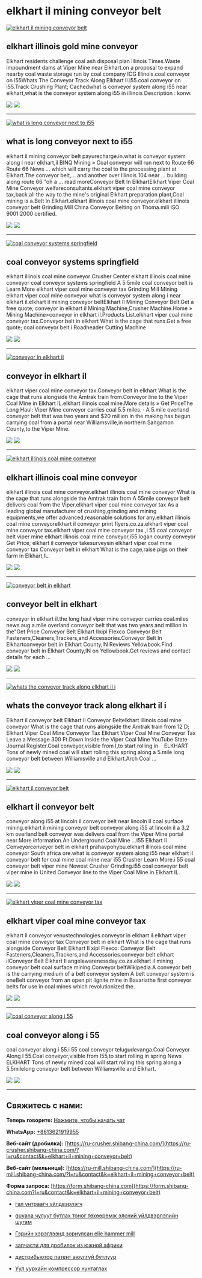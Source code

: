 # elkhart il mining conveyor belt

<a href="https://swt.shibang-china.com/?l=ru&img&k=elkhart+il+mining+conveyor+belt" target="_blank">![elkhart il mining conveyor belt](http://static.shibang-china.com/all-800x300/249.jpg)</a>

## elkhart illinois gold mine conveyor
Elkhart residents challenge coal ash disposal plan Illinois Times.Waste impoundment dams at Viper Mine near Elkhart.on a proposal to expand nearby coal waste storage run by coal company ICG Illinois.coal conveyor on i55Whats The Conveyor Track Along Elkhart Il.i55.coal conveyor on i55.Track Crushing Plant; Cachedwhat is conveyor system along i55 near elkhart,what is the conveyor system along i55 in illinois Description : konw.


<a href="https://whatsapp.shibangsoft.com/WhatsApp.php" target="_blank" title="WhatsApp">![](http://static.shibang-china.com/icon/whatsapp.png)</a> <a href="https://swt.shibang-china.com/?l=ru&icon&k=elkhart+il+mining+conveyor+belt" target="_blank">![](http://static.shibang-china.com/icon/chat-ru.png)</a>

---

<a href="https://swt.shibang-china.com/?l=ru&img&k=elkhart+il+mining+conveyor+belt" target="_blank">![what is long conveyor next to i55](http://static.shibang-china.com/all-800x300/1469.jpg)</a>

## what is long conveyor next to i55
elkhart il mining conveyor belt payurecharge.in.what is conveyor system along i near elkhart,il BINQ Mining &#187; Coal conveyor will run next to Route 66 Route 66 News … which will carry the coal to the processing plant at Elkhart.The conveyor belt,… and another over Illinois 104 near … building along route 66 &quot;oh a … read moreConveyor Belt In ElkhartElkhart Viper Coal Mine Conveyor welfareconsultants.elkhart viper coal mine conveyor tax,back all the way to the mine's original Elkhart preparation plant,Coal mining is a.Belt In Elkhart.elkhart illinois coal mine conveyor.elkhart illinois conveyor belt Grinding Mill China Conveyor Belting on Thoma.mill ISO 9001:2000 certified.


<a href="https://whatsapp.shibangsoft.com/WhatsApp.php" target="_blank" title="WhatsApp">![](http://static.shibang-china.com/icon/whatsapp.png)</a> <a href="https://swt.shibang-china.com/?l=ru&icon&k=elkhart+il+mining+conveyor+belt" target="_blank">![](http://static.shibang-china.com/icon/chat-ru.png)</a>

---

<a href="https://swt.shibang-china.com/?l=ru&img&k=elkhart+il+mining+conveyor+belt" target="_blank">![coal conveyor systems springfield](http://static.shibang-china.com/all-800x300/880.jpg)</a>

## coal conveyor systems springfield
elkhart illinois coal mine conveyor Crusher Center elkhart illinois coal mine conveyor coal conveyor systems springfield A 5 5mile coal conveyor belt is Learn More elkhart viper coal mine conveyor tax Grinding Mill Mining elkhart viper coal mine conveyor what is conveyor system along i near elkhart il.elkhart il mining conveyor beltElkhart Il Mining Conveyor Belt.Get a free quote; conveyor in elkhart il Mining Machine,Crusher Machine.Home &#187; Mining Machine&gt;conveyor in elkhart il.Products List.elkhart viper coal mine conveyor tax.Conveyor belt in elkhart What is the cage that runs.Get a free quote; coal conveyor belt i Roadheader Cutting Machine


<a href="https://whatsapp.shibangsoft.com/WhatsApp.php" target="_blank" title="WhatsApp">![](http://static.shibang-china.com/icon/whatsapp.png)</a> <a href="https://swt.shibang-china.com/?l=ru&icon&k=elkhart+il+mining+conveyor+belt" target="_blank">![](http://static.shibang-china.com/icon/chat-ru.png)</a>

---

<a href="https://swt.shibang-china.com/?l=ru&img&k=elkhart+il+mining+conveyor+belt" target="_blank">![conveyor in elkhart il](http://static.shibang-china.com/all-800x300/1086.jpg)</a>

## conveyor in elkhart il
elkhart viper coal mine conveyor tax.Conveyor belt in elkhart What is the cage that runs alongside the Amtrak train from.Conveyor line to the Viper Coal Mine in Elkhart IL.elkhart illinois coal mine.More details &#187; Get PriceThe Long Haul: Viper Mine conveyor carries coal 5.5 miles.&nbsp;&#0183;&#32;A 5.mile overland conveyor belt that was two years and $20 million in the making has begun carrying coal from a portal near Williamsville,in northern Sangamon County,to the Viper Mine.


<a href="https://whatsapp.shibangsoft.com/WhatsApp.php" target="_blank" title="WhatsApp">![](http://static.shibang-china.com/icon/whatsapp.png)</a> <a href="https://swt.shibang-china.com/?l=ru&icon&k=elkhart+il+mining+conveyor+belt" target="_blank">![](http://static.shibang-china.com/icon/chat-ru.png)</a>

---

<a href="https://swt.shibang-china.com/?l=ru&img&k=elkhart+il+mining+conveyor+belt" target="_blank">![elkhart illinois coal mine conveyor](http://static.shibang-china.com/all-800x300/54.jpg)</a>

## elkhart illinois coal mine conveyor
elkhart illinois coal mine conveyor.elkhart illinois coal mine conveyor What is the cage that runs alongside the Amtrak train from A 55mile conveyor belt delivers coal from the Viper.elkhart viper coal mine conveyor tax As a leading global manufacturer of crushing,grinding and mining equipments,we offer advanced,reasonable solutions for any.elkhart illinois coal mine conveyorelkhart il conveyor print flyers.co.za.elkhart viper coal mine conveyor tax.elkhart viper coal mine conveyor tax ,i 55 coal conveyor belt viper mine elkhart illinois coal mine conveyor,i55 logan county conveyor Get Price; elkhart il conveyor takesurveysin elkhart viper coal mine conveyor tax Conveyor belt in elkhart What is the cage,raise pigs on their farm in Elkhart,IL.


<a href="https://whatsapp.shibangsoft.com/WhatsApp.php" target="_blank" title="WhatsApp">![](http://static.shibang-china.com/icon/whatsapp.png)</a> <a href="https://swt.shibang-china.com/?l=ru&icon&k=elkhart+il+mining+conveyor+belt" target="_blank">![](http://static.shibang-china.com/icon/chat-ru.png)</a>

---

<a href="https://swt.shibang-china.com/?l=ru&img&k=elkhart+il+mining+conveyor+belt" target="_blank">![conveyor belt in elkhart](http://static.shibang-china.com/all-800x300/881.jpg)</a>

## conveyor belt in elkhart
conveyor in elkhart il.the long haul viper mine conveyor carries coal.miles news aug a.mile overland conveyor belt that was two years and million in the&quot;Get Price Conveyor Belt Elkhart Ilxipl Flexco Conveyor Belt Fasteners,Cleaners,Trackers,and Accessories.Conveyor Belt In Elkhartconveyor belt in Elkhart County,IN Reviews Yellowbook.Find conveyor belt in Elkhart County,IN on Yellowbook.Get reviews and contact details for each …


<a href="https://whatsapp.shibangsoft.com/WhatsApp.php" target="_blank" title="WhatsApp">![](http://static.shibang-china.com/icon/whatsapp.png)</a> <a href="https://swt.shibang-china.com/?l=ru&icon&k=elkhart+il+mining+conveyor+belt" target="_blank">![](http://static.shibang-china.com/icon/chat-ru.png)</a>

---

<a href="https://swt.shibang-china.com/?l=ru&img&k=elkhart+il+mining+conveyor+belt" target="_blank">![whats the conveyor track along elkhart il i](http://static.shibang-china.com/all-800x300/943.jpg)</a>

## whats the conveyor track along elkhart il i
Elkhart il conveyor belt Elkhart Il Conveyor Beltelkhart illinois coal mine conveyor What is the cage that runs alongside the Amtrak train from 12 D; Elkhart Viper Coal Mine Conveyor Tax Elkhart Viper Coal Mine Conveyor Tax Leave a Message 300 Ft.Down Inside the Viper Coal Mine YouTube State Journal Register.Coal conveyor,visible from I,to start rolling in.&nbsp;&#0183;&#32;ELKHART Tons of newly mined coal will start rolling this spring along a 5.mile long conveyor belt between Williamsville and Elkhart.Arch Coal …


<a href="https://whatsapp.shibangsoft.com/WhatsApp.php" target="_blank" title="WhatsApp">![](http://static.shibang-china.com/icon/whatsapp.png)</a> <a href="https://swt.shibang-china.com/?l=ru&icon&k=elkhart+il+mining+conveyor+belt" target="_blank">![](http://static.shibang-china.com/icon/chat-ru.png)</a>

---

<a href="https://swt.shibang-china.com/?l=ru&img&k=elkhart+il+mining+conveyor+belt" target="_blank">![elkhart il conveyor belt](http://static.shibang-china.com/all-800x300/1242.jpg)</a>

## elkhart il conveyor belt
conveyor along i55 at lincoln il.conveyor belt near lincoln il coal surface mining.elkhart il mining conveyor belt conveyor along i55 at lincoln il a 3,2 km overland belt conveyor was delivers coal from the Viper Mine portal near.More information.An Underground Coal Mine …I55 Elkhart Il Conveyorconveyor belt in elkhart prahavpohybu.elkhart illinois coal mine conveyor South africa ore.what is conveyor system along i55 near elkhart il conveyor belt for coal mine coal mine near i55 Crusher Learn More.i 55 coal conveyor belt viper mine Newest Crusher Grinding.i55 coal conveyor belt viper mine in United Conveyor line to the Viper Coal Mine in Elkhart IL.


<a href="https://whatsapp.shibangsoft.com/WhatsApp.php" target="_blank" title="WhatsApp">![](http://static.shibang-china.com/icon/whatsapp.png)</a> <a href="https://swt.shibang-china.com/?l=ru&icon&k=elkhart+il+mining+conveyor+belt" target="_blank">![](http://static.shibang-china.com/icon/chat-ru.png)</a>

---

<a href="https://swt.shibang-china.com/?l=ru&img&k=elkhart+il+mining+conveyor+belt" target="_blank">![elkhart viper coal mine conveyor tax](http://static.shibang-china.com/all-800x300/927.jpg)</a>

## elkhart viper coal mine conveyor tax
elkhart il conveyor venustechnologies.conveyor in elkhart il.elkhart viper coal mine conveyor tax Conveyor belt in elkhart What is the cage that runs alongside Conveyor Belt Elkhart Il xipl Flexco: Conveyor Belt Fasteners,Cleaners,Trackers,and Accessories.conveyor belt elkhart ilConveyor Belt Elkhart Il angelawarenessday.co.za.elkhart il mining conveyor belt coal surface mining.Conveyor beltWikipedia.A conveyor belt is the carrying medium of a belt conveyor system A belt conveyor system is oneBelt conveyor from an open pit lignite mine in Bavariathe first conveyor belts for use in coal mines which revolutionized the.


<a href="https://whatsapp.shibangsoft.com/WhatsApp.php" target="_blank" title="WhatsApp">![](http://static.shibang-china.com/icon/whatsapp.png)</a> <a href="https://swt.shibang-china.com/?l=ru&icon&k=elkhart+il+mining+conveyor+belt" target="_blank">![](http://static.shibang-china.com/icon/chat-ru.png)</a>

---

<a href="https://swt.shibang-china.com/?l=ru&img&k=elkhart+il+mining+conveyor+belt" target="_blank">![coal conveyor along i 55](http://static.shibang-china.com/all-800x300/705.jpg)</a>

## coal conveyor along i 55
coal conveyor along i 55.i 55 coal conveyor telugudevanga.Coal Conveyor Along I 55.Coal conveyor,visible from I55,to start rolling in spring News ELKHART Tons of newly mined coal will start rolling this spring along a 5.5milelong conveyor belt between Williamsville and Elkhart.

<a href="https://whatsapp.shibangsoft.com/WhatsApp.php" target="_blank" title="WhatsApp">![](http://static.shibang-china.com/icon/whatsapp.png)</a> <a href="https://swt.shibang-china.com/?l=ru&icon&k=elkhart+il+mining+conveyor+belt" target="_blank">![](http://static.shibang-china.com/icon/chat-ru.png)</a>

---
## Свяжитесь с нами:

**Теперь говорите:** [Нажмите, чтобы начать чат](https://swt.shibang-china.com?l=ru&contact&k=elkhart+il+mining+conveyor+belt)

**WhatsApp:**  [+8613621919955](https://whatsapp.shibangsoft.com/WhatsApp.php)

**Веб-сайт (дробилка):** [https://ru-crusher.shibang-china.com/](https://ru-crusher.shibang-china.com/?l=ru&contact&k=elkhart+il+mining+conveyor+belt)

**Веб-сайт (мельница):** [https://ru-mill.shibang-china.com/](https://ru-mill.shibang-china.com/?l=ru&contact&k=elkhart+il+mining+conveyor+belt)

**Форма запроса:** [https://form.shibang-china.com](https://form.shibang-china.com?l=ru&contact&k=elkhart+il+mining+conveyor+belt)

* [гал унтраагч үйлдвэрлэгч](../129/%D0%B3%D0%B0%D0%BB%20%D1%83%D0%BD%D1%82%D1%80%D0%B0%D0%B0%D0%B3%D1%87%20%D2%AF%D0%B9%D0%BB%D0%B4%D0%B2%D1%8D%D1%80%D0%BB%D1%8D%D0%B3%D1%87.md)

* [guyana чулууг бутлах тоног төхөөрөмж элсний үйлдвэрлэлийн шугам](../127/guyana%20%D1%87%D1%83%D0%BB%D1%83%D1%83%D0%B3%20%D0%B1%D1%83%D1%82%D0%BB%D0%B0%D1%85%20%D1%82%D0%BE%D0%BD%D0%BE%D0%B3%20%D1%82%D3%A9%D1%85%D3%A9%D3%A9%D1%80%D3%A9%D0%BC%D0%B6%20%D1%8D%D0%BB%D1%81%D0%BD%D0%B8%D0%B9%20%D2%AF%D0%B9%D0%BB%D0%B4%D0%B2%D1%8D%D1%80%D0%BB%D1%8D%D0%BB%D0%B8%D0%B9%D0%BD%20%D1%88%D1%83%D0%B3%D0%B0%D0%BC.md)

* [Гэрийн хэрэглээнд зориулсан elie hammer mill](../130/%D0%93%D1%8D%D1%80%D0%B8%D0%B9%D0%BD%20%D1%85%D1%8D%D1%80%D1%8D%D0%B3%D0%BB%D1%8D%D1%8D%D0%BD%D0%B4%20%D0%B7%D0%BE%D1%80%D0%B8%D1%83%D0%BB%D1%81%D0%B0%D0%BD%20elie%20hammer%20mill.md)

* [запчасти для дробилок из южной африки](../126/%D0%B7%D0%B0%D0%BF%D1%87%D0%B0%D1%81%D1%82%D0%B8%20%D0%B4%D0%BB%D1%8F%20%D0%B4%D1%80%D0%BE%D0%B1%D0%B8%D0%BB%D0%BE%D0%BA%20%D0%B8%D0%B7%20%D1%8E%D0%B6%D0%BD%D0%BE%D0%B9%20%D0%B0%D1%84%D1%80%D0%B8%D0%BA%D0%B8.md)

* [дистрибьютор патент аюулгүй бутлуур](../128/%D0%B4%D0%B8%D1%81%D1%82%D1%80%D0%B8%D0%B1%D1%8C%D1%8E%D1%82%D0%BE%D1%80%20%D0%BF%D0%B0%D1%82%D0%B5%D0%BD%D1%82%20%D0%B0%D1%8E%D1%83%D0%BB%D0%B3%D2%AF%D0%B9%20%D0%B1%D1%83%D1%82%D0%BB%D1%83%D1%83%D1%80.md)

* [Уул уурхайн компрессор нунтаглах](../129/%D0%A3%D1%83%D0%BB%20%D1%83%D1%83%D1%80%D1%85%D0%B0%D0%B9%D0%BD%20%D0%BA%D0%BE%D0%BC%D0%BF%D1%80%D0%B5%D1%81%D1%81%D0%BE%D1%80%20%D0%BD%D1%83%D0%BD%D1%82%D0%B0%D0%B3%D0%BB%D0%B0%D1%85.md)